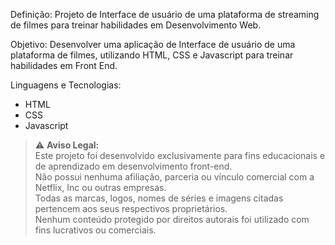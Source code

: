 
Definição: Projeto de Interface de usuário de uma plataforma de streaming de filmes para treinar habilidades em Desenvolvimento Web.



Objetivo: Desenvolver uma aplicação de Interface de usuário de uma plataforma de filmes, utilizando HTML, CSS e Javascript para treinar habilidades em Front End.



Linguagens e Tecnologias:
- HTML
- CSS
- Javascript

> ⚠️ **Aviso Legal:**  
> Este projeto foi desenvolvido exclusivamente para fins educacionais e de aprendizado em desenvolvimento front-end.  
> Não possui nenhuma afiliação, parceria ou vínculo comercial com a Netflix, Inc ou outras empresas.  
> Todas as marcas, logos, nomes de séries e imagens citadas pertencem aos seus respectivos proprietários.  
> Nenhum conteúdo protegido por direitos autorais foi utilizado com fins lucrativos ou comerciais.

  

